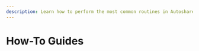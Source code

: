 ```yaml
---
description: Learn how to perform the most common routines in Autoshares Trader
---
```


# How-To Guides

